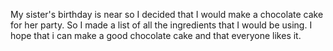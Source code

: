 My sister's  birthday is near so I decided that I would make a chocolate cake for her party. So I made a list of all the ingredients that I would be using. I hope that i can make a good chocolate cake and that everyone likes it.